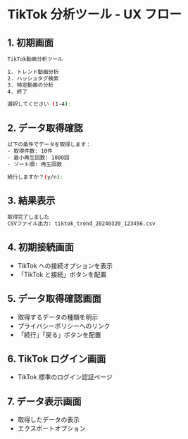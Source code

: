 # TikTok 分析ツール - UX フロー

## 1. 初期画面

```bash
TikTok動画分析ツール

1. トレンド動画分析
2. ハッシュタグ検索
3. 特定動画の分析
4. 終了

選択してください (1-4):
```

## 2. データ取得確認

```bash
以下の条件でデータを取得します：
- 取得件数: 10件
- 最小再生回数: 1000回
- ソート順: 再生回数

続行しますか？(y/n):
```

## 3. 結果表示

```bash
取得完了しました
CSVファイル出力: tiktok_trend_20240320_123456.csv
```

## 4. 初期接続画面

- TikTok への接続オプションを表示
- 「TikTok と接続」ボタンを配置

## 5. データ取得確認画面

- 取得するデータの種類を明示
- プライバシーポリシーへのリンク
- 「続行」「戻る」ボタンを配置

## 6. TikTok ログイン画面

- TikTok 標準のログイン認証ページ

## 7. データ表示画面

- 取得したデータの表示
- エクスポートオプション
